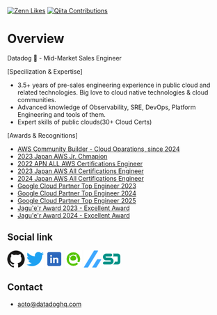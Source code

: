 
[![Zenn Likes](https://badgen.org/img/zenn/aotolog/likes?style=plastic)](https://zenn.dev/aotolog)
[![Qiita Contributions](https://badgen.org/img/qiita/aoto0330/contributions?style=plastic)](https://qiita.com/aoto0330)

# Overview
Datadog 🐶 -  Mid-Market Sales Engineer

[Specilization & Expertise]
 - 3.5+ years of pre-sales engineering experience in public cloud and related technologies. Big love to cloud native technologies & cloud communities.
 - Advanced knowledge of Observability, SRE, DevOps, Platform Engineering and tools of them.
 - Expert skills of public clouds(30+ Cloud Certs)

[Awards & Recognitions]
 - [AWS Community Builder - Cloud Oparations, since 2024](https://aws.amazon.com/jp/developer/community/community-builders/community-builders-directory/?cb-cards.q=kento%2Bkimura)
 - [2023 Japan AWS Jr. Chmapion](https://aws.amazon.com/jp/blogs/psa/2023-japan-aws-jr-champions/)
 - [2022 APN ALL AWS Certifications Engineer](https://aws.amazon.com/jp/blogs/psa/2022-apn-all-aws-certifications-engineers/)
 - [2023 Japan AWS All Certifications Engineer](https://aws.amazon.com/jp/blogs/psa/2023-japan-aws-all-certifications-engineers/)
 - [2024 Japan AWS All Certifications Engineer](https://aws.amazon.com/jp/blogs/psa/2024-japan-aws-all-certifications-engineers/)
 - [Google Cloud Partner Top Engineer 2023](https://cloud.google.com/blog/ja/topics/partners/partner-top-engineer-2023-award-winners?hl=ja)
 - [Google Cloud Partner Top Engineer 2024](https://cloud.google.com/blog/ja/topics/partners/partner-top-engineer-2024-award-winners?hl=ja)
 - [Google Cloud Partner Top Engineer 2025](https://cloud.google.com/blog/ja/topics/partners/partner-top-engineer-2025-award-winners?hl=ja)
 - [Jagu'e'r Award 2023 - Excellent Award](https://jaguer.jp/jaguer_park_23_winter/)
 - [Jagu'e'r Award 2024 - Excellent Award]()


## Social link
[<img src="./public/images/social/github.svg" width="40" height="40" />](https://github.com/aoto0330)
[<img src="./public/images/social/twitter.svg" width="40" height="40" />](https://twitter.com/aotolog_)
[<img src="./public/images/social/linkedin2.png" width="40" height="40" />](https://www.linkedin.com/in/aoto/)
[<img src="./public/images/social/qiita.png" width="40" height="40" />](https://qiita.com/aoto0330)
[<img src="./public/images/social/zenn.svg" width="40" height="40" />](https://zenn.dev/aotolog)
[<img src="./public/images/social/speakerdeck.svg" width="40" height="40" />](https://speakerdeck.com/aoto)

## Contact

- [aoto@datadoghq.com](mailto:aoto@datadoghq.com)
